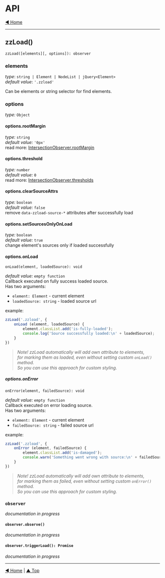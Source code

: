 # API

[◄ Home](../index.md)

----

## zzLoad()

`zzLoad([elements][, options]): observer`

### elements

_type_: `string | Element | NodeList | jQuery<Element>`  
_default value_: `'.zzload'`

Can be elements or string selector for find elements.


### options

_type:_ `Object`


#### options.rootMargin

_type:_ `string`    
_default value:_ `'0px'`  
read more: [IntersectionObserver.rootMargin](https://developer.mozilla.org/en-US/docs/Web/API/IntersectionObserver/rootMargin)




#### options.threshold

_type:_ `number`    
_default value:_ `0`  
read more: [IntersectionObserver.thresholds](https://developer.mozilla.org/en-US/docs/Web/API/IntersectionObserver/thresholds)






#### options.clearSourceAttrs

_type:_ `boolean`    
_default value:_ `false`  
remove `data-zzload-source-*` attributes after successfully load






#### options.setSourcesOnlyOnLoad

_type:_ `boolean`    
_default value:_ `true`  
change element's sources only if loaded successfully





#### options.onLoad

`onLoad(element, loadedSource): void`

_default value:_ `empty function`  
Callback executed on fully success loaded source.  
Has two arguments:

- `element: Element` - current element
- `loadedSource: string` - loaded source url 

example:

```js
zzLoad('.zzload', {
    onLoad (element, loadedSource) {
        element.classList.add('is-fully-loaded');
        console.log('Source successfully loaded:\n' + loadedSource);
    }
})
```


> _Note! zzLoad automatically will add own attribute to elements,_  
> _for marking them as loaded, even without setting custom `onLoad()` method._   
> _So you can use this approach for custom styling._  






##### options.onError

`onError(element, failedSource): void`

_default value:_ `empty function`  
Callback executed on error loading source.  
Has two arguments:

- `element: Element` - current element
- `failedSource: string` - failed source url 

example:

```js
zzLoad('.zzload', {
    onError (element, failedSource) {
        element.classList.add('is-damaged');
        console.warn('Something went wrong with source:\n' + failedSource);
    }
})
```


> _Note! zzLoad automatically will add own attribute to elements,_  
> _for marking them as failed, even without setting custom `onError()` method._   
> _So you can use this approach for custom styling._  

### `observer`

_documentation in progress_

#### `observer.observe()`

_documentation in progress_

#### `observer.triggerLoad(): Promise`

_documentation in progress_

----


[◄ Home](../index.md) | [▲ Top](#)
